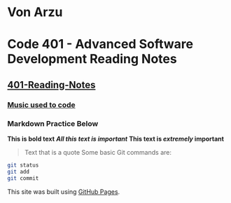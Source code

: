 
# Von Arzu

# Code 401 - Advanced Software Development Reading Notes

## [401-Reading-Notes](https://arzuvon.github.io./reading-notes)

### [Music used to code](https://www.youtube.com/watch?v=M5QY2_8704o)

### Markdown Practice Below

**This is bold text**
***All this text is important***
**This text is *extremely* important**
> Text that is a quote
Some basic Git commands are:

```sh
git status
git add
git commit
```

This site was built using [GitHub Pages](https://pages.github.com/).
